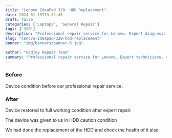 ```yaml
---
title: "Lenovo IdeaPad 320  HDD Replacement"
date: 2024-01-15T13:32:45
draft: false
categories: ['Laptops', 'General Repair']
tags: ['320']
description: "Professional repair service for Lenovo. Expert diagnosis and quality repairs in Bangalore."
slug: "lenovo-ideapad-320-hdd-replacement"
banner: "img/banners/banner-5.jpg"

author: "Gadjoy Repair Team"
summary: "Professional repair service for Lenovo. Expert technicians, quality parts, warranty included."
---
```


### Before

Device condition before our professional repair service.

### After

Device restored to full working condition after expert repair.

The device was given to us in HDD caution condition

We had done the replacement of the HDD and check the health of it also
